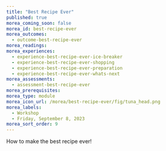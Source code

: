 ```yaml
---
title: "Best Recipe Ever"
published: true
morea_coming_soon: false
morea_id: best-recipe-ever
morea_outcomes:
  - outcome-best-recipe-ever
morea_readings:
morea_experiences:
  - experience-best-recipe-ever-ice-breaker
  - experience-best-recipe-ever-shopping
  - experience-best-recipe-ever-preparation
  - experience-best-recipe-ever-whats-next
morea_assessments:
  - assessment-best-recipe-ever
morea_prerequisites:
morea_type: module
morea_icon_url: /morea/best-recipe-ever/fig/tuna_head.png
morea_labels:
  - Workshop
  - Friday, September 8, 2023
morea_sort_order: 9
---
```


How to make the best recipe ever!
